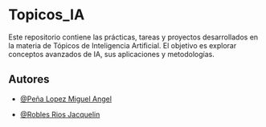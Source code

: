 # Topicos_IA

Este repositorio contiene las prácticas, tareas y proyectos desarrollados en la materia de Tópicos de Inteligencia Artificial. El objetivo es explorar conceptos avanzados de IA, sus aplicaciones y metodologías.

##

## Autores

- [@Peña Lopez Miguel Angel](https://github.com/KingSplatt)

- [@Robles Rios Jacquelin](https://github.com/jacq1813)
